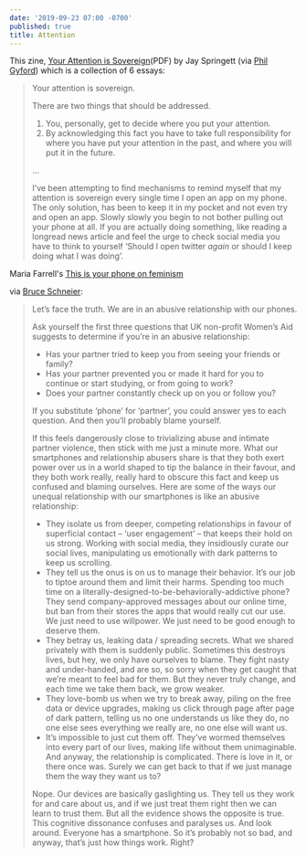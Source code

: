 ```yaml
---
date: '2019-09-23 07:00 -0700'
published: true
title: Attention
---
```

This zine, [Your Attention is Sovereign](https://hwcdn.libsyn.com/p/0/5/7/0573858d24462354/SSRZ_-_001_-_Your_Attention_Is_Sovereign.pdf?c_id=51790010&cs_id=51790010&expiration=1569249139&hwt=a94e3ed611a881118bfe3390567544fc)(PDF) by Jay Springett (via [Phil Gyford](https://www.gyford.com/phil/links/philgyford/ea561ea9a031/)) which is a collection of 6 essays:

<blockquote markdown="1">

Your attention is sovereign.

There are two things that should be addressed.

1. You, personally, get to decide where you put your attention.
2. By acknowledging this fact you have to take full responsibility for where you have put your attention in the past, and where you will put it in the future.

...

I’ve been attempting to find mechanisms to remind myself that my attention is sovereign every single time I open an app on my phone. The only solution, has been to keep it in my pocket and not even try and open an app. Slowly slowly you begin to not bother pulling out your phone at all. If you are actually doing something, like reading a longread news article and feel the urge to check social media you have to think to yourself ‘Should I open twitter *again* or should I keep doing what I was doing’. 

</blockquote>

Maria Farrell's [This is your phone on feminism](https://web.archive.org/web/20190920190137/https://conversationalist.org/2019/09/13/feminism-explains-our-toxic-relationships-with-our-smartphones/)

 via [Bruce Schneier](https://www.schneier.com/blog/archives/2019/09/a_feminist_take.html):

<blockquote markdown="1">

Let’s face the truth. We are in an abusive relationship with our phones.

Ask yourself the first three questions that UK non-profit Women’s Aid suggests to determine if you’re in an abusive relationship:

- Has your partner tried to keep you from seeing your friends or family?
- Has your partner prevented you or made it hard for you to continue or start studying, or from going to work?
- Does your partner constantly check up on you or follow you?

If you substitute ‘phone’ for ‘partner’, you could answer yes to each question. And then you’ll probably blame yourself.

If this feels dangerously close to trivializing abuse and intimate partner violence, then stick with me just a minute more. What our smartphones and relationship abusers share is that they both exert power over us in a world shaped to tip the balance in their favour, and they both work really, really hard to obscure this fact and keep us confused and blaming ourselves. Here are some of the ways our unequal relationship with our smartphones is like an abusive relationship: 

- They isolate us from deeper, competing relationships in favour of superficial contact – ‘user engagement’ – that keeps their hold on us strong. Working with social media, they insidiously curate our social lives, manipulating us emotionally with dark patterns to keep us scrolling.
- They tell us the onus is on us to manage their behavior. It’s our job to tiptoe around them and limit their harms. Spending too much time on a literally-designed-to-be-behaviorally-addictive phone? They send company-approved messages about our online time, but ban from their stores the apps that would really cut our use. We just need to use willpower. We just need to be good enough to deserve them.
- They betray us, leaking data / spreading secrets. What we shared privately with them is suddenly public. Sometimes this destroys lives, but hey, we only have ourselves to blame. They fight nasty and under-handed, and are so, so sorry when they get caught that we’re meant to feel bad for them. But they never truly change, and each time we take them back, we grow weaker.
- They love-bomb us when we try to break away, piling on the free data or device upgrades, making us click through page after page of dark pattern, telling us no one understands us like they do, no one else sees everything we really are, no one else will want us.  
- It’s impossible to just cut them off. They’ve wormed themselves into every part of our lives, making life without them unimaginable. And anyway, the relationship is complicated. There is love in it, or there once was. Surely we can get back to that if we just manage them the way they want us to?

Nope. Our devices are basically gaslighting us. They tell us they work for and care about us, and if we just treat them right then we can learn to trust them. But all the evidence shows the opposite is true. This cognitive dissonance confuses and paralyses us. And look around. Everyone has a smartphone. So it’s probably not so bad, and anyway, that’s just how things work. Right?

</blockquote>